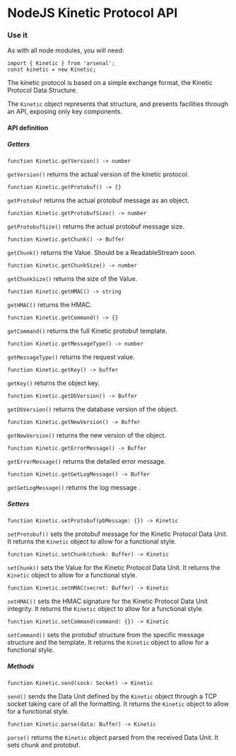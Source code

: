 # NodeJS Kinetic Protocol API

### Use it

As with all node modules, you will need:
```node
import { Kinetic } from 'arsenal';
const kinetic = new Kinetic;
```
The kinetic protocol is based on a simple exchange format, the Kinetic Protocol
Data Structure.

The `Kinetic` object represents that structure, and presents facilities through
an API, exposing only key components.

#### API definition

##### Getters

```node
function Kinetic.getVersion() -> number
```
`getVersion()` returns the actual version of the kinetic protocol.

```node
function Kinetic.getProtobuf() -> {}
```
`getProtobuf` returns the actual protobuf message as an object.

```node
function Kinetic.getProtobufSize() -> number
```
`getProtobufSize()` returns the actual protobuf message size.

```node
function Kinetic.getChunk() -> Buffer
```
`getChunk()` returns the Value. Should be a ReadableStream soon.

```node
function Kinetic.getChunkSize() -> number
```
`getChunkSize()` returns the size of the Value.

```node
function Kinetic.getHMAC() -> string
```
`getHMAC()` returns the HMAC.

```node
function Kinetic.getCommand() -> {}
```
`getCommand()` returns the full Kinetic protobuf template.

```node
function Kinetic.getMessageType() -> number
```
`getMessageType()` returns the request value.

```node
function Kinetic.getKey() -> buffer
```
`getKey()` returns the object key.

```node
function Kinetic.getDbVersion() -> Buffer
```
`getDbVersion()` returns the database version of the object.

```node
function Kinetic.getNewVersion() -> Buffer
```
`getNewVersion()` returns the new version of the object.

```node
function Kinetic.getErrorMessage() -> Buffer
```
`getErrorMessage()` returns the detailed error message.

```node
function Kinetic.getGetLogMessage() -> Buffer
```
`getGetLogMessage()` returns the log message .

##### Setters

```node
function Kinetic.setProtobuf(pbMessage: {}) -> Kinetic
```
`setProtobuf()` sets the protobuf message for the Kinetic Protocol Data Unit.
It returns the `Kinetic` object to allow for a functional style.

```node
function Kinetic.setChunk(chunk: Buffer) -> Kinetic
```
`setChunk()` sets the Value for the Kinetic Protocol Data Unit.
It returns the `Kinetic` object to allow for a functional style.

```node
function Kinetic.setHMAC(secret: Buffer) -> Kinetic
```
`setHMAC()` sets the HMAC signature for the Kinetic Protocol Data Unit integrity.
It returns the `Kinetic` object to allow for a functional style.

```node
function Kinetic.setCommand(command: {}) -> Kinetic
```
`setCommand()` sets the protobuf structure from the specific message structure
and the template.
It returns the `Kinetic` object to allow for a functional style.

##### Methods
```node
function Kinetic.send(sock: Socket) -> Kinetic
```
`send()` sends the Data Unit defined by the `Kinetic` object through a TCP
socket taking care of all the formatting. It returns the `Kinetic` object to
allow for a functional style.

```node
function Kinetic.parse(data: Buffer) -> Kinetic
```
`parse()` returns the `Kinetic` object parsed from the received Data Unit. It
sets chunk and protobuf.
